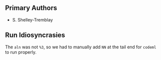 ## Primary Authors

- S. Shelley-Tremblay

## Run Idiosyncrasies

The `aln` was not `%3`, so we had to manually add `NN` at the tail end for `codeml` to run properly.
